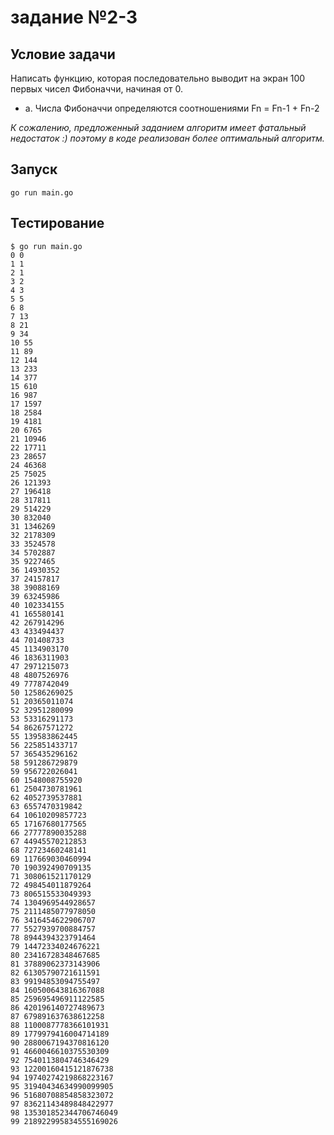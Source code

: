# задание №2-3

## Условие задачи

Написать функцию, которая последовательно выводит на экран 100 первых чисел Фибоначчи, начиная от 0.

* a. Числа Фибоначчи определяются соотношениями Fn = Fn-1 + Fn-2

*К сожалению, предложенный заданием алгоритм имеет фатальный недостаток :) поэтому в коде реализован более оптимальный алгоритм.*

## Запуск

```shell
go run main.go
```

## Тестирование

```shell
$ go run main.go
0 0
1 1
2 1
3 2
4 3
5 5
6 8
7 13
8 21
9 34
10 55
11 89
12 144
13 233
14 377
15 610
16 987
17 1597
18 2584
19 4181
20 6765
21 10946
22 17711
23 28657
24 46368
25 75025
26 121393
27 196418
28 317811
29 514229
30 832040
31 1346269
32 2178309
33 3524578
34 5702887
35 9227465
36 14930352
37 24157817
38 39088169
39 63245986
40 102334155
41 165580141
42 267914296
43 433494437
44 701408733
45 1134903170
46 1836311903
47 2971215073
48 4807526976
49 7778742049
50 12586269025
51 20365011074
52 32951280099
53 53316291173
54 86267571272
55 139583862445
56 225851433717
57 365435296162
58 591286729879
59 956722026041
60 1548008755920
61 2504730781961
62 4052739537881
63 6557470319842
64 10610209857723
65 17167680177565
66 27777890035288
67 44945570212853
68 72723460248141
69 117669030460994
70 190392490709135
71 308061521170129
72 498454011879264
73 806515533049393
74 1304969544928657
75 2111485077978050
76 3416454622906707
77 5527939700884757
78 8944394323791464
79 14472334024676221
80 23416728348467685
81 37889062373143906
82 61305790721611591
83 99194853094755497
84 160500643816367088
85 259695496911122585
86 420196140727489673
87 679891637638612258
88 1100087778366101931
89 1779979416004714189
90 2880067194370816120
91 4660046610375530309
92 7540113804746346429
93 12200160415121876738
94 19740274219868223167
95 31940434634990099905
96 51680708854858323072
97 83621143489848422977
98 135301852344706746049
99 218922995834555169026
```
